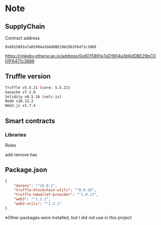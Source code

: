 
# Note

## SupplyChain

Contract address

  `0x6015891e7aD1904a3b6dDBE29bCD01F6471c3889`

   https://rinkeby.etherscan.io/address/0x6015891e7aD1904a3b6dDBE29bCD01F6471c3889

## Truffle version

```bash
Truffle v5.5.21 (core: 5.5.21)
Ganache v7.2.0
Solidity v0.5.16 (solc-js)
Node v16.13.2
Web3.js v1.7.4
```

## Smart contracts

### Libraries

Roles

  add
  remove
  has

## Package.json

```json
{
    "dotenv": "^16.0.1",
    "truffle-blockchain-utils": "^0.0.10",
    "truffle-hdwallet-provider": "^1.0.17",
    "web3": "^1.2.1",
    "web3-utils": "^1.2.1"
}
```

※Other packages were installed, but I did not use in this project

